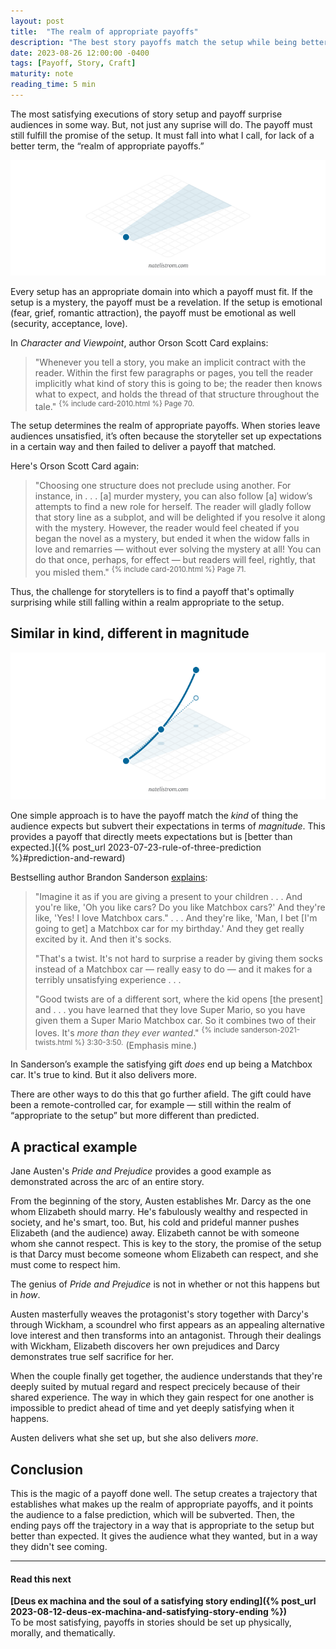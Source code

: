 ```yaml
---
layout: post
title:  "The realm of appropriate payoffs"
description: "The best story payoffs match the setup while being better than expected."
date: 2023-08-26 12:00:00 -0400
tags: [Payoff, Story, Craft]
maturity: note
reading_time: 5 min
---
```


<p class="dropCap">
The most satisfying executions of story setup and payoff surprise audiences in some way. But, not just any suprise will do. The payoff must still fulfill the promise of the setup. It must fall into what I call, for lack of a better term, the &ldquo;realm of appropriate payoffs.&rdquo;</p>

![A diagram with a circle flowing to three possibilities, another circle, a triangle, or a square. The second circle is highlighted, and the others are diminished.](/assets/img/appropriate-payoffs-0.png)

Every setup has an appropriate domain into which a payoff must fit. If the setup is a mystery, the payoff must be a revelation. If the setup is emotional (fear, grief, romantic attraction), the payoff must be emotional as well (security, acceptance, love).

In _Character and Viewpoint_, author Orson Scott Card explains:

> "Whenever you tell a story, you make an implicit contract with the reader. Within the first few paragraphs or pages, you tell the reader implicitly what kind of story this is going to be; the reader then knows what to expect, and holds the thread of that structure throughout the tale." <sup>{% include card-2010.html %} Page 70.</sup>

The setup determines the realm of appropriate payoffs. When stories leave audiences unsatisfied, it’s often because the storyteller set up expectations in a certain way and then failed to deliver a payoff that matched.

Here's Orson Scott Card again:

> "Choosing one structure does not preclude using another. For instance, in . . . [a] murder mystery, you can also follow [a] widow’s attempts to find a new role for herself. The reader will gladly follow that story line as a subplot, and will be delighted if you resolve it along with the mystery. However, the reader would feel cheated if you began the novel as a mystery, but ended it when the widow falls in love and remarries — without ever solving the mystery at all! You can do that once, perhaps, for effect — but readers will feel, rightly, that you misled them." <sup>{% include card-2010.html %} Page 71.</sup>

Thus, the challenge for storytellers is to find a payoff that's optimally surprising while still falling within a realm appropriate to the setup.

## Similar in kind, different in magnitude

![A diagram with a line of cirlces increasing in size. The size difference between the second circle and the third circle is twice the size difference between the first circle and the second circle.](/assets/img/appropriate-payoffs-1.png)

One simple approach is to have the payoff match the _kind_ of thing the audience expects but subvert their expectations in terms of _magnitude_. This provides a payoff that directly meets expectations but is [better than expected.]({% post_url 2023-07-23-rule-of-three-prediction %}#prediction-and-reward)

Bestselling author Brandon Sanderson [explains](https://www.youtube.com/watch?v=QZXBKbg9p4E):

> "Imagine it as if you are giving a present to your children . . . And you're like, 'Oh you like cars? Do you like Matchbox cars?' And they're like, 'Yes! I love Matchbox cars." . . . And they're like, 'Man, I bet [I'm going to get] a Matchbox car for my birthday.' And they get really excited by it. And then it's socks.   
>   
> "That's a twist. It's not hard to surprise a reader by giving them socks instead of a Matchbox car — really easy to do — and it makes for a terribly unsatisfying experience . . .    
>    
> "Good twists are of a different sort, where the kid opens [the present] and . . . you have learned that they love Super Mario, so you have given them a Super Mario Matchbox car. So it combines two of their loves. It's _more than they ever wanted_." <sup>{% include sanderson-2021-twists.html %} 3:30-3:50.</sup> (Emphasis mine.)

In Sanderson’s example the satisfying gift _does_ end up being a Matchbox car. It's true to kind. But it also delivers more.

There are other ways to do this that go further afield. The gift could have been a remote-controlled car, for example — still within the realm of “appropriate to the setup” but more different than predicted.

## A practical example

Jane Austen's _Pride and Prejudice_ provides a good example as demonstrated across the arc of an entire story. 

From the beginning of the story, Austen establishes Mr. Darcy as the one whom Elizabeth should marry. He's fabulously wealthy and respected in society, and he's smart, too. But, his cold and prideful manner pushes Elizabeth (and the audience) away. Elizabeth cannot be with someone whom she cannot respect. This is key to the story, the promise of the setup is that Darcy must become someone whom Elizabeth can respect, and she must come to respect him.

The genius of _Pride and Prejudice_ is not in whether or not this happens but in _how_. 

Austen masterfully weaves the protagonist's story together with Darcy's through Wickham, a scoundrel who first appears as an appealing alternative love interest and then transforms into an antagonist. Through their dealings with Wickham, Elizabeth discovers her own prejudices and Darcy demonstrates true self sacrifice for her.

When the couple finally get together, the audience understands that they're deeply suited by mutual regard and respect precicely because of their shared experience. The way in which they gain respect for one another is impossible to predict ahead of time and yet deeply satisfying when it happens.

Austen delivers what she set up, but she also delivers _more_.

## Conclusion

This is the magic of a payoff done well. The setup creates a trajectory that establishes what makes up the realm of appropriate payoffs, and it points the audience to a false prediction, which will be subverted. Then, the ending pays off the trajectory in a way that is appropriate to the setup but better than expected. It gives the audience what they wanted, but in a way they didn't see coming.

---

#### Read this next

**[Deus ex machina and the soul of a satisfying story ending]({% post_url 2023-08-12-deus-ex-machina-and-satisfying-story-ending %})**    
To be most satisfying, payoffs in stories should be set up physically, morally, and thematically.